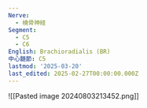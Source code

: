 ```yaml
---
Nerve:
  - 橈骨神経
Segment:
  - C5
  - C6
English: Brachioradialis (BR)
中心髄節: C5
lastmod: '2025-03-20'
last_edited: 2025-02-27T00:00:00.000Z
---
```


![[Pasted image 20240803213452.png]]
